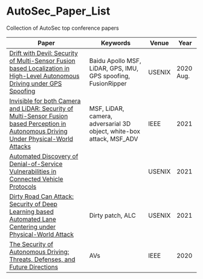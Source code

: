 # AutoSec_Paper_List
 Collection of AutoSec top conference papers

| Paper       | Keywords      | Venue       |   Year      |
| ----------- | ----------- | ----------- | ----------- |
| [Drift with Devil: Security of Multi-Sensor Fusion based Localization in High-Level Autonomous Driving under GPS Spoofing](https://www.usenix.org/system/files/sec20-shen.pdf) | Baidu Apollo MSF, LiDAR, GPS, IMU, GPS spoofing, FusionRipper   | USENIX | 2020 Aug. |
| [Invisible for both Camera and LiDAR:  Security of Multi-Sensor Fusion based Perception in Autonomous Driving Under Physical-World Attacks](http://me.ningfei.org/paper/msf-adv.pdf)  | MSF, LiDAR, camera, adversarial 3D object, white-box attack, MSF_ADV | IEEE | 2021 |
| [Automated Discovery of Denial-of-Service Vulnerabilities in Connected Vehicle Protocols](https://www.usenix.org/system/files/sec21-hu-shengtuo.pdf) |  | USENIX | 2021 |
| [Dirty Road Can Attack: Security of Deep Learning based Automated Lane Centering under Physical-World Attack](https://www.usenix.org/system/files/sec21-sato.pdf)  | Dirty patch, ALC   | USENIX | 2021 |
| [The Security of Autonomous Driving: Threats, Defenses, and Future Directions](https://ieeexplore.ieee.org/stamp/stamp.jsp?arnumber=8890622) | AVs | IEEE | 2020 |

